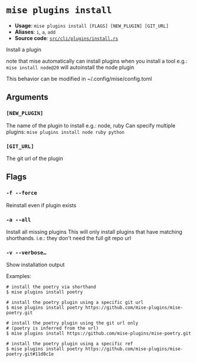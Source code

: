 # `mise plugins install`

- **Usage**: `mise plugins install [FLAGS] [NEW_PLUGIN] [GIT_URL]`
- **Aliases**: `i`, `a`, `add`
- **Source code**: [`src/cli/plugins/install.rs`](https://github.com/jdx/mise/blob/main/src/cli/plugins/install.rs)

Install a plugin

note that mise automatically can install plugins when you install a tool
e.g.: `mise install node@20` will autoinstall the node plugin

This behavior can be modified in ~/.config/mise/config.toml

## Arguments

### `[NEW_PLUGIN]`

The name of the plugin to install
e.g.: node, ruby
Can specify multiple plugins: `mise plugins install node ruby python`

### `[GIT_URL]`

The git url of the plugin

## Flags

### `-f --force`

Reinstall even if plugin exists

### `-a --all`

Install all missing plugins
This will only install plugins that have matching shorthands.
i.e.: they don't need the full git repo url

### `-v --verbose…`

Show installation output

Examples:

```
# install the poetry via shorthand
$ mise plugins install poetry

# install the poetry plugin using a specific git url
$ mise plugins install poetry https://github.com/mise-plugins/mise-poetry.git

# install the poetry plugin using the git url only
# (poetry is inferred from the url)
$ mise plugins install https://github.com/mise-plugins/mise-poetry.git

# install the poetry plugin using a specific ref
$ mise plugins install poetry https://github.com/mise-plugins/mise-poetry.git#11d0c1e
```
